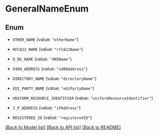# GeneralNameEnum

## Enum


* `OTHER_NAME` (value: `"otherName"`)

* `RFC822_NAME` (value: `"rfc822Name"`)

* `D_NS_NAME` (value: `"dNSName"`)

* `X400_ADDRESS` (value: `"x400Address"`)

* `DIRECTORY_NAME` (value: `"directoryName"`)

* `EDI_PARTY_NAME` (value: `"ediPartyName"`)

* `UNIFORM_RESOURCE_IDENTIFIER` (value: `"uniformResourceIdentifier"`)

* `I_P_ADDRESS` (value: `"iPAddress"`)

* `REGISTERED_ID` (value: `"registeredID"`)


[[Back to Model list]](../README.md#documentation-for-models) [[Back to API list]](../README.md#documentation-for-api-endpoints) [[Back to README]](../README.md)


